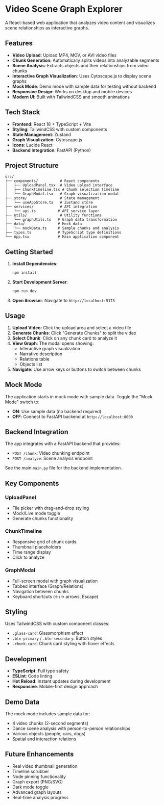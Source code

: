 # Video Scene Graph Explorer

A React-based web application that analyzes video content and visualizes scene relationships as interactive graphs.

## Features

- **Video Upload**: Upload MP4, MOV, or AVI video files
- **Chunk Generation**: Automatically splits videos into analyzable segments
- **Scene Analysis**: Extracts objects and their relationships from video chunks
- **Interactive Graph Visualization**: Uses Cytoscape.js to display scene graphs
- **Mock Mode**: Demo mode with sample data for testing without backend
- **Responsive Design**: Works on desktop and mobile devices
- **Modern UI**: Built with TailwindCSS and smooth animations

## Tech Stack

- **Frontend**: React 18 + TypeScript + Vite
- **Styling**: TailwindCSS with custom components
- **State Management**: Zustand
- **Graph Visualization**: Cytoscape.js
- **Icons**: Lucide React
- **Backend Integration**: FastAPI (Python)

## Project Structure

```
src/
├── components/          # React components
│   ├── UploadPanel.tsx  # Video upload interface
│   ├── ChunkTimeline.tsx # Chunk selection timeline
│   └── GraphModal.tsx   # Graph visualization modal
├── store/               # State management
│   └── useAppStore.ts   # Zustand store
├── services/            # API integration
│   └── api.ts          # API service layer
├── utils/               # Utility functions
│   └── graphUtils.ts   # Graph data transformation
├── data/               # Mock data
│   └── mockData.ts     # Sample chunks and analysis
├── types.ts            # TypeScript type definitions
└── App.tsx             # Main application component
```

## Getting Started

1. **Install Dependencies**:
   ```bash
   npm install
   ```

2. **Start Development Server**:
   ```bash
   npm run dev
   ```

3. **Open Browser**: Navigate to `http://localhost:5173`

## Usage

1. **Upload Video**: Click the upload area and select a video file
2. **Generate Chunks**: Click "Generate Chunks" to split the video
3. **Select Chunk**: Click on any chunk card to analyze it
4. **View Graph**: The modal opens showing:
   - Interactive graph visualization
   - Narrative description
   - Relations table
   - Objects list
5. **Navigate**: Use arrow keys or buttons to switch between chunks

## Mock Mode

The application starts in mock mode with sample data. Toggle the "Mock Mode" switch to:
- **ON**: Use sample data (no backend required)
- **OFF**: Connect to FastAPI backend at `http://localhost:8000`

## Backend Integration

The app integrates with a FastAPI backend that provides:
- `POST /chunk`: Video chunking endpoint
- `POST /analyze`: Scene analysis endpoint

See the main `main.py` file for the backend implementation.

## Key Components

### UploadPanel
- File picker with drag-and-drop styling
- Mock/Live mode toggle
- Generate chunks functionality

### ChunkTimeline
- Responsive grid of chunk cards
- Thumbnail placeholders
- Time range display
- Click to analyze

### GraphModal
- Full-screen modal with graph visualization
- Tabbed interface (Graph/Relations)
- Navigation between chunks
- Keyboard shortcuts (←/→ arrows, Escape)

## Styling

Uses TailwindCSS with custom component classes:
- `.glass-card`: Glassmorphism effect
- `.btn-primary` / `.btn-secondary`: Button styles
- `.chunk-card`: Chunk card styling with hover effects

## Development

- **TypeScript**: Full type safety
- **ESLint**: Code linting
- **Hot Reload**: Instant updates during development
- **Responsive**: Mobile-first design approach

## Demo Data

The mock mode includes sample data for:
- 4 video chunks (2-second segments)
- Dance scene analysis with person-to-person relationships
- Various objects (people, cars, dogs)
- Spatial and interaction relations

## Future Enhancements

- Real video thumbnail generation
- Timeline scrubber
- Node pinning functionality
- Graph export (PNG/SVG)
- Dark mode toggle
- Advanced graph layouts
- Real-time analysis progress
